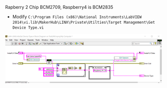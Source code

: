 Rapberry 2 Chip BCM2709, Raspberry4 is BCM2835

- Modify ```C:\Program Files (x86)\National Instruments\LabVIEW 2014\vi.lib\MakerHub\LINX\Private\Utilties\Target Management\Get Device Type.vi ```

![Install Modbus Slaver](../pic/pic2.png)